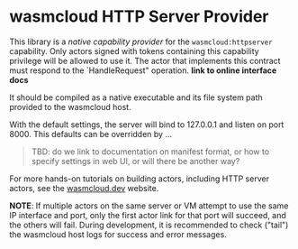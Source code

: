 <!--
badges go here when published
[![crates.io](https://img.shields.io/crates/v/wasmcloud-httpserver.svg)](https://crates.io/crates/wasmcloud-httpserver)&nbsp;
![Rust](https://github.com/wasmcloud/capability-providers/workflows/HTTPSERVER/badge.svg)
![license](https://img.shields.io/crates/l/wasmcloud-httpserver.svg)&nbsp;
[![documentation](https://docs.rs/wasmcloud-httpserver/badge.svg)](https://docs.rs/wasmcloud-httpserver)
-->

# wasmcloud HTTP Server Provider

This library is a _native capability provider_ for the `wasmcloud:httpserver` capability. Only actors signed with tokens containing this capability privilege will be allowed to use it. The actor that implements this contract must respond to the `HandleRequest" operation. **link to online interface docs**

It should be compiled as a native executable and its file system path provided to the wasmcloud host.

With the default settings, the server will bind to 127.0.0.1 and listen on port 8000. This defaults can be overridden by ... 
> TBD: do we link to documentation on manifest format, or how to specify settings in web UI, or will there be another way?
 
For more hands-on tutorials on building actors, including HTTP server actors, see the [wasmcloud.dev](https://wasmcloud.dev) website.

**NOTE**: If multiple actors on the same server or VM attempt to use the same IP interface and port, only the first actor link for that port will succeed, and the others will fail. During development, it is recommended to check ("tail") the wasmcloud host logs for success and error messages.